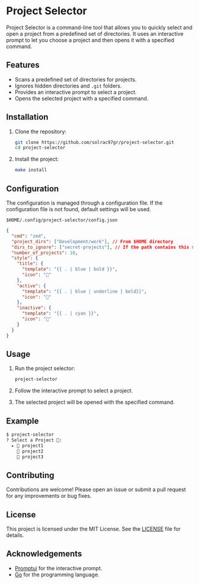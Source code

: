 # Project Selector

Project Selector is a command-line tool that allows you to quickly select and open a project from a predefined set of directories. It uses an interactive prompt to let you choose a project and then opens it with a specified command.

## Features

- Scans a predefined set of directories for projects.
- Ignores hidden directories and `.git` folders.
- Provides an interactive prompt to select a project.
- Opens the selected project with a specified command.

## Installation

1. Clone the repository:

    ```sh
    git clone https://github.com/solrac97gr/project-selector.git
    cd project-selector
    ```

2. Install the project:

    ```sh
    make install
    ```

## Configuration

The configuration is managed through a configuration file. If the configuration file is not found, default settings will be used.

`$HOME/.config/project-selector/config.json`

```json
{
  "cmd": "zed",
  "project_dirs": ["Development/work"], // From $HOME directory
  "dirs_to_ignore": ["secret-projects"], // If the path contains this strings, it will be ignored
  "number_of_projects": 10,
  "style": {
    "title": {
      "template": "{{ . | blue | bold }}",
      "icon": "🔎"
    },
    "active": {
      "template": "{{ . | blue | underline | bold}}",
      "icon": "🚀"
    },
    "inactive": {
      "template": "{{ . | cyan }}",
      "icon": "📁"
    }
  }
}
```

## Usage

1. Run the project selector:

    ```sh
    project-selector
    ```

2. Follow the interactive prompt to select a project.

3. The selected project will be opened with the specified command.

## Example

```sh
$ project-selector
? Select a Project 🚀:
  ▸ 📁 project1
    📁 project2
    📁 project3
```

## Contributing

Contributions are welcome! Please open an issue or submit a pull request for any improvements or bug fixes.

## License

This project is licensed under the MIT License. See the [LICENSE](LICENSE) file for details.

## Acknowledgements

- [Promptui](https://github.com/manifoldco/promptui) for the interactive prompt.
- [Go](https://golang.org) for the programming language.
